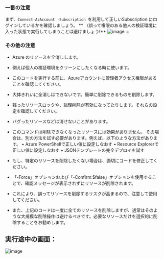 
### 一番の注意
まず、```Connect-AzAccount -Subscription ```を利用して正しいSubscription にログインしているかを確認しましょう。
** （誤って権限のある他人の検証環境に入った状態で実行してしまうことは避けましょう!**
![image](https://github.com/aktsmm/Scripts/assets/71251920/6b8c3197-1263-4748-957a-5ca262a972ab)
::: 
### その他の注意
* Azure のリソースを全消しします。
* 例えば個人の検証環境をクリーンにしたくなる時に使います。
* このコードを実行する前に、Azureアカウントに管理者アクセス権限があることを確認してください。
* 大体きれいに全消しはできないです。簡単に削除できるものを削除します。
* 残ったリソースロックや、論理削除が有効になってたりします。それらの設定を確認してください。
* バグったリソースなどは消せないことがあります。
* このコマンドは削除できなくなったリソースには効果がありません。
その場合は、別の方法を試す必要があります。例えば、以下のような方法があります。
 • Azure PowerShellで正しい値に設定しなおす
 • Resource Explorerで正しい値に設定しなおす
 • JSONテンプレートの完全デプロイを試す

* もし、特定のリソースを削除したくない場合は、適切にコードを修正してください。
* 「-Force」オプションおよび「-Confirm:$false」オプションを使用することで、確認メッセージが表示されずにリソースが削除されます。
* これにより、誤ってリソースを削除するリスクが高まるので、注意して使用してください。
* また、上記のコードは一度に全てのリソースを削除しますが、通常はそのような大規模な削除操作は避けるべきです。必要なリソースだけを選択的に削除することをお勧めします。


## 実行途中の画面：
![image](https://github.com/aktsmm/Scripts/assets/71251920/4913df6c-f02a-446b-b888-271d2a7e25b7)
